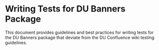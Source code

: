 # Writing Tests for DU Banners Package

This document provides guidelines and best practices for writing tests for the DU Banners package 
that deviate from the DU Confluence wiki testing guidelines. 